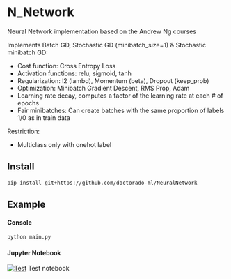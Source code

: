 # N_Network

Neural Network implementation based on the Andrew Ng courses

Implements Batch GD, Stochastic GD (minibatch_size=1) & Stochastic minibatch GD:

- Cost function: Cross Entropy Loss
- Activation functions: relu, sigmoid, tanh
- Regularization: l2 (lambd), Momentum (beta), Dropout (keep_prob)
- Optimization: Minibatch Gradient Descent, RMS Prop, Adam
- Learning rate decay, computes a factor of the learning rate at each # of epochs
- Fair minibatches: Can create batches with the same proportion of labels 1/0 as in train data

Restriction:

- Multiclass only with onehot label

## Install

```bash
pip install git+https://github.com/doctorado-ml/NeuralNetwork
```

## Example

#### Console

```bash
python main.py
```

#### Jupyter Notebook

[![Test](https://colab.research.google.com/assets/colab-badge.svg)](https://colab.research.google.com/github/Doctorado-ML/NeuralNetwork/blob/master/test.ipynb) Test notebook

